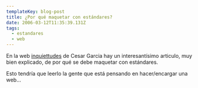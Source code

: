 ```yaml
---
templateKey: blog-post
title: ¿Por qué maquetar con estándares?
date: 2006-03-12T11:35:39.131Z
tags:
  - estandares
  - web
---
```

En la web [inquiettudes](http://www.cesargarcia.com/inquiettudes/?p=3) de Cesar Garcia hay un interesantí­simo articulo, muy bien explicado, de por qué se debe maquetar con estándares.

Esto tendrí­a que leerlo la gente que está pensando en hacer/encargar una web…